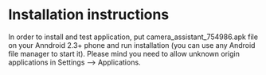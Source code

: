 # Installation instructions

In order to install and test application, put camera_assistant_754986.apk file on your Anndroid 2.3+ phone and run installation (you can use any Android file manager to start it). Please mind you need to allow unknown origin applications in Settings --> Applications.
